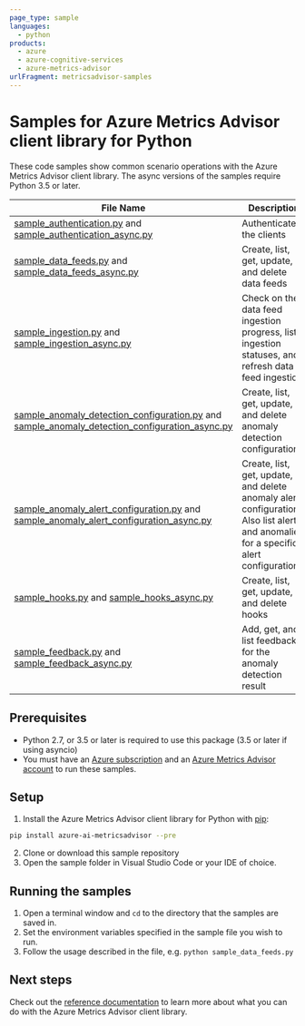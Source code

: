 ```yaml
---
page_type: sample
languages:
  - python
products:
  - azure
  - azure-cognitive-services
  - azure-metrics-advisor
urlFragment: metricsadvisor-samples
---
```


# Samples for Azure Metrics Advisor client library for Python

These code samples show common scenario operations with the Azure Metrics Advisor client library.
The async versions of the samples require Python 3.5 or later.

|**File Name**|**Description**|
|----------------|-------------|
|[sample_authentication.py][sample_authentication] and [sample_authentication_async.py][sample_authentication_async]|Authenticate the clients|
|[sample_data_feeds.py][sample_data_feeds] and [sample_data_feeds_async.py][sample_data_feeds_async]|Create, list, get, update, and delete data feeds|
|[sample_ingestion.py][sample_ingestion] and [sample_ingestion_async.py][sample_ingestion_async]|Check on the data feed ingestion progress, list ingestion statuses, and refresh data feed ingestion|
|[sample_anomaly_detection_configuration.py][sample_anomaly_detection_configuration] and [sample_anomaly_detection_configuration_async.py][sample_anomaly_detection_configuration_async]|Create, list, get, update, and delete anomaly detection configurations|
|[sample_anomaly_alert_configuration.py][sample_anomaly_alert_configuration] and [sample_anomaly_alert_configuration_async.py][sample_anomaly_alert_configuration_async]|Create, list, get, update, and delete anomaly alert configurations. Also list alerts and anomalies for a specific alert configuration.|
|[sample_hooks.py][sample_hooks] and [sample_hooks_async.py][sample_hooks_async]|Create, list, get, update, and delete hooks|
|[sample_feedback.py][sample_feedback] and [sample_feedback_async.py][sample_feedback_async]|Add, get, and list feedback for the anomaly detection result|


## Prerequisites
* Python 2.7, or 3.5 or later is required to use this package (3.5 or later if using asyncio)
* You must have an [Azure subscription][azure_subscription] and an
[Azure Metrics Advisor account][portal_metrics_advisor_account] to run these samples.

## Setup

1. Install the Azure Metrics Advisor client library for Python with [pip][pip]:

```bash
pip install azure-ai-metricsadvisor --pre
```

2. Clone or download this sample repository
3. Open the sample folder in Visual Studio Code or your IDE of choice.

## Running the samples

1. Open a terminal window and `cd` to the directory that the samples are saved in.
2. Set the environment variables specified in the sample file you wish to run.
3. Follow the usage described in the file, e.g. `python sample_data_feeds.py`

## Next steps

Check out the [reference documentation][reference_documentation] to learn more about
what you can do with the Azure Metrics Advisor client library.

[pip]: https://pypi.org/project/pip/
[azure_subscription]: https://azure.microsoft.com/free/
[portal_metrics_advisor_account]: https://ms.portal.azure.com/#create/Microsoft.CognitiveServicesMetricsAdvisor
[reference_documentation]: https://aka.ms/azsdk/python/metricsadvisor/docs

[sample_authentication]: https://github.com/Azure/azure-sdk-for-python/blob/master/sdk/metricsadvisor/azure-ai-metricsadvisor/samples/sample_authentication.py
[sample_authentication_async]: https://github.com/Azure/azure-sdk-for-python/blob/master/sdk/metricsadvisor/azure-ai-metricsadvisor/samples/async_samples/sample_authentication_async.py
[sample_data_feeds]: https://github.com/Azure/azure-sdk-for-python/blob/master/sdk/metricsadvisor/azure-ai-metricsadvisor/samples/sample_data_feeds.py
[sample_data_feeds_async]: https://github.com/Azure/azure-sdk-for-python/blob/master/sdk/metricsadvisor/azure-ai-metricsadvisor/samples/async_samples/sample_data_feeds_async.py
[sample_ingestion]: https://github.com/Azure/azure-sdk-for-python/blob/master/sdk/metricsadvisor/azure-ai-metricsadvisor/samples/sample_ingestion.py
[sample_ingestion_async]: https://github.com/Azure/azure-sdk-for-python/blob/master/sdk/metricsadvisor/azure-ai-metricsadvisor/samples/async_samples/sample_ingestion_async.py
[sample_anomaly_detection_configuration]: https://github.com/Azure/azure-sdk-for-python/blob/master/sdk/metricsadvisor/azure-ai-metricsadvisor/samples/sample_anomaly_detection_configuration.py
[sample_anomaly_detection_configuration_async]: https://github.com/Azure/azure-sdk-for-python/blob/master/sdk/metricsadvisor/azure-ai-metricsadvisor/samples/async_samples/sample_anomaly_detection_configuration_async.py
[sample_anomaly_alert_configuration]: https://github.com/Azure/azure-sdk-for-python/blob/master/sdk/metricsadvisor/azure-ai-metricsadvisor/samples/sample_anomaly_alert_configuration.py
[sample_anomaly_alert_configuration_async]: https://github.com/Azure/azure-sdk-for-python/blob/master/sdk/metricsadvisor/azure-ai-metricsadvisor/samples/async_samples/sample_anomaly_alert_configuration_async.py
[sample_hooks]: https://github.com/Azure/azure-sdk-for-python/blob/master/sdk/metricsadvisor/azure-ai-metricsadvisor/samples/sample_hooks.py
[sample_hooks_async]: https://github.com/Azure/azure-sdk-for-python/blob/master/sdk/metricsadvisor/azure-ai-metricsadvisor/samples/async_samples/sample_hooks_async.py
[sample_feedback]: https://github.com/Azure/azure-sdk-for-python/blob/master/sdk/metricsadvisor/azure-ai-metricsadvisor/samples/sample_feedback.py
[sample_feedback_async]: https://github.com/Azure/azure-sdk-for-python/blob/master/sdk/metricsadvisor/azure-ai-metricsadvisor/samples/async_samples/sample_feedback_async.py
